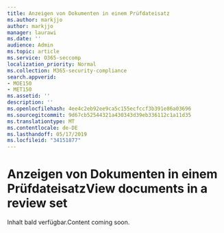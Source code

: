 ```yaml
---
title: Anzeigen von Dokumenten in einem Prüfdateisatz
ms.author: markjjo
author: markjjo
manager: laurawi
ms.date: ''
audience: Admin
ms.topic: article
ms.service: O365-seccomp
localization_priority: Normal
ms.collection: M365-security-compliance
search.appverid:
- MOE150
- MET150
ms.assetid: ''
description: ''
ms.openlocfilehash: 4ee4c2eb92ee9ca5c155ecfccf3b391e86a03696
ms.sourcegitcommit: 9d67cb52544321a430343d39eb336112c1a11d35
ms.translationtype: MT
ms.contentlocale: de-DE
ms.lasthandoff: 05/17/2019
ms.locfileid: "34151877"
---
```

# <a name="view-documents-in-a-review-set"></a><span data-ttu-id="641c2-102">Anzeigen von Dokumenten in einem Prüfdateisatz</span><span class="sxs-lookup"><span data-stu-id="641c2-102">View documents in a review set</span></span>

<span data-ttu-id="641c2-103">Inhalt bald verfügbar.</span><span class="sxs-lookup"><span data-stu-id="641c2-103">Content coming soon.</span></span>
